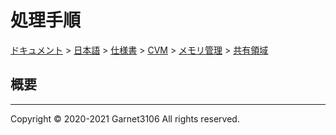 # 処理手順

[ドキュメント](../../../../../index.md) > [日本語](../../../../index.md) > [仕様書](../../../index.md) > [CVM](../../index.md) > [メモリ管理](../index.md) > [共有領域](./index.md)

## 概要



---

Copyright © 2020-2021 Garnet3106 All rights reserved.
